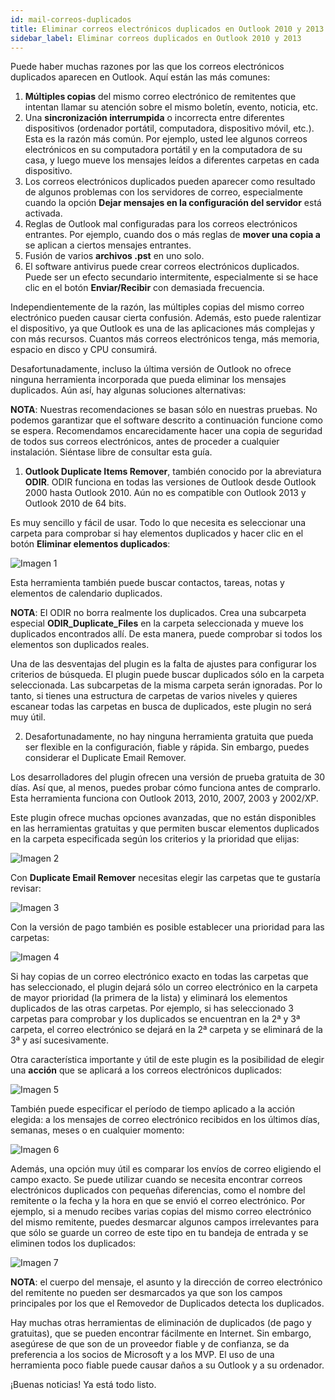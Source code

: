 ```yaml
---
id: mail-correos-duplicados
title: Eliminar correos electrónicos duplicados en Outlook 2010 y 2013
sidebar_label: Eliminar correos duplicados en Outlook 2010 y 2013
---
```

Puede haber muchas razones por las que los correos electrónicos duplicados aparecen en Outlook. Aquí están las más comunes: 

1. **Múltiples copias** del mismo correo electrónico de remitentes que intentan llamar su atención sobre el mismo boletín, evento, noticia, etc.
2. Una **sincronización interrumpida** o incorrecta entre diferentes dispositivos (ordenador portátil, computadora, dispositivo móvil, etc.). Esta es la razón más común. Por ejemplo, usted lee algunos correos electrónicos en su computadora portátil y en la computadora de su casa, y luego mueve los mensajes leídos a diferentes carpetas en cada dispositivo.
3. Los correos electrónicos duplicados pueden aparecer como resultado de algunos problemas con los servidores de correo, especialmente cuando la opción **Dejar mensajes en la configuración del servidor** está activada. 
4. Reglas de Outlook mal configuradas para los correos electrónicos entrantes. Por ejemplo, cuando dos o más reglas de **mover una copia a** se aplican a ciertos mensajes entrantes.
5. Fusión de varios **archivos .pst** en uno solo.
6. El software antivirus puede crear correos electrónicos duplicados. Puede ser un efecto secundario intermitente, especialmente si se hace clic en el botón **Enviar/Recibir** con demasiada frecuencia. 


Independientemente de la razón, las múltiples copias del mismo correo electrónico pueden causar cierta confusión. Además, esto puede ralentizar el dispositivo, ya que Outlook es una de las aplicaciones más complejas y con más recursos. Cuantos más correos electrónicos tenga, más memoria, espacio en disco y CPU consumirá. 

Desafortunadamente, incluso la última versión de Outlook no ofrece ninguna herramienta incorporada que pueda eliminar los mensajes duplicados. Aún así, hay algunas soluciones alternativas: 

**NOTA**: Nuestras recomendaciones se basan sólo en nuestras pruebas. No podemos garantizar que el software descrito a continuación funcione como se espera. Recomendamos encarecidamente hacer una copia de seguridad de todos sus correos electrónicos, antes de proceder a cualquier instalación. Siéntase libre de consultar esta guía.

1. **Outlook Duplicate Items Remover**, también conocido por la abreviatura **ODIR**. ODIR funciona en todas las versiones de Outlook desde Outlook 2000 hasta Outlook 2010. Aún no es compatible con Outlook 2013 y Outlook 2010 de 64 bits. 

Es muy sencillo y fácil de usar. Todo lo que necesita es seleccionar una carpeta para comprobar si hay elementos duplicados y hacer clic en el botón **Eliminar elementos duplicados**: 

![Imagen 1](https://namecheap.simplekb.com//SiteContents/2-7C22D5236A4543EB827F3BD8936E153E/media/Mail_duplicates_1.png)

Esta herramienta también puede buscar contactos, tareas, notas y elementos de calendario duplicados. 

**NOTA**: El ODIR no borra realmente los duplicados. Crea una subcarpeta especial **ODIR_Duplicate_Files** en la carpeta seleccionada y mueve los duplicados encontrados allí. De esta manera, puede comprobar si todos los elementos son duplicados reales. 

Una de las desventajas del plugin es la falta de ajustes para configurar los criterios de búsqueda. El plugin puede buscar duplicados sólo en la carpeta seleccionada. Las subcarpetas de la misma carpeta serán ignoradas. Por lo tanto, si tienes una estructura de carpetas de varios niveles y quieres escanear todas las carpetas en busca de duplicados, este plugin no será muy útil. 


2. Desafortunadamente, no hay ninguna herramienta gratuita que pueda ser flexible en la configuración, fiable y rápida. Sin embargo, puedes considerar el Duplicate Email Remover.

Los desarrolladores del plugin ofrecen una versión de prueba gratuita de 30 días. Así que, al menos, puedes probar cómo funciona antes de comprarlo. Esta herramienta funciona con Outlook 2013, 2010, 2007, 2003 y 2002/XP. 

Este plugin ofrece muchas opciones avanzadas, que no están disponibles en las herramientas gratuitas y que permiten buscar elementos duplicados en la carpeta especificada según los criterios y la prioridad que elijas: 

![Imagen 2](https://namecheap.simplekb.com//SiteContents/2-7C22D5236A4543EB827F3BD8936E153E/media/Mail_duplicates_2.png)

Con **Duplicate Email Remover** necesitas elegir las carpetas que te gustaría revisar: 

![Imagen 3](https://namecheap.simplekb.com//SiteContents/2-7C22D5236A4543EB827F3BD8936E153E/media/Mail_duplicates_3.png)

Con la versión de pago también es posible establecer una prioridad para las carpetas: 

![Imagen 4](https://namecheap.simplekb.com//SiteContents/2-7C22D5236A4543EB827F3BD8936E153E/media/Mail_duplicates_4.png)

Si hay copias de un correo electrónico exacto en todas las carpetas que has seleccionado, el plugin dejará sólo un correo electrónico en la carpeta de mayor prioridad (la primera de la lista) y eliminará los elementos duplicados de las otras carpetas. 
Por ejemplo, si has seleccionado 3 carpetas para comprobar y los duplicados se encuentran en la 2ª y 3ª carpeta, el correo electrónico se dejará en la 2ª carpeta y se eliminará de la 3ª y así sucesivamente. 

Otra característica importante y útil de este plugin es la posibilidad de elegir una **acción** que se aplicará a los correos electrónicos duplicados: 

![Imagen 5](https://namecheap.simplekb.com//SiteContents/2-7C22D5236A4543EB827F3BD8936E153E/media/Mail_duplicates_5.png)

También puede especificar el período de tiempo aplicado a la acción elegida: a los mensajes de correo electrónico recibidos en los últimos días, semanas, meses o en cualquier momento: 

![Imagen 6](https://namecheap.simplekb.com//SiteContents/2-7C22D5236A4543EB827F3BD8936E153E/media/Mail_duplicates_6.png)


Además, una opción muy útil es comparar los envíos de correo eligiendo el campo exacto. Se puede utilizar cuando se necesita encontrar correos electrónicos duplicados con pequeñas diferencias, como el nombre del remitente o la fecha y la hora en que se envió el correo electrónico. Por ejemplo, si a menudo recibes varias copias del mismo correo electrónico del mismo remitente, puedes desmarcar algunos campos irrelevantes para que sólo se guarde un correo de este tipo en tu bandeja de entrada y se eliminen todos los duplicados: 

![Imagen 7](https://namecheap.simplekb.com//SiteContents/2-7C22D5236A4543EB827F3BD8936E153E/media/Mail_duplicates_7.png)

**NOTA**: el cuerpo del mensaje, el asunto y la dirección de correo electrónico del remitente no pueden ser desmarcados ya que son los campos principales por los que el Removedor de Duplicados detecta los duplicados. 

Hay muchas otras herramientas de eliminación de duplicados (de pago y gratuitas), que se pueden encontrar fácilmente en Internet. Sin embargo, asegúrese de que son de un proveedor fiable y de confianza, se da preferencia a los socios de Microsoft y a los MVP. El uso de una herramienta poco fiable puede causar daños a su Outlook y a su ordenador. 

¡Buenas noticias! Ya está todo listo. 

